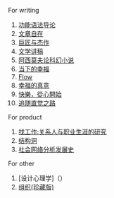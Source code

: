 For writing
1. [功能语法导论](https://book.douban.com/subject/3340802/)
2. [文章自在](https://www.amazon.cn/文章自在-张大春/dp/B01MY1ZSLL/ref=sr_1_1?s=books&ie=UTF8&qid=1495264101&sr=1-1&keywords=文章自在)
3. [巨匠与杰作](https://book.douban.com/subject/24737022/)
4. [文学讲稿](https://book.douban.com/subject/1312558/)
5. [阿西莫夫论科幻小说](https://book.douban.com/subject/4882004/)
6. [当下的幸福](https://book.douban.com/subject/6509801/)
7. [Flow](https://book.douban.com/subject/3424266/)
8. [幸福的真意](https://book.douban.com/subject/3422625/)
9. [快樂，從心開始](https://book.douban.com/subject/20399786/)
10. [追随直觉之路](https://www.amazon.cn/%E5%9B%BE%E4%B9%A6/dp/B01BBHBMUW/ref=sr_1_6?s=books&ie=UTF8&qid=1495419581&sr=1-6&keywords=Joseph+Campbell)

For product
1. [找工作:关系人与职业生涯的研究](https://book.douban.com/subject/3312309/)
2. [结构洞](https://book.douban.com/subject/3291183/)
3. [社会网络分析发展史](https://book.douban.com/subject/3159865/)


For other
1. [设计心理学]（）
2. [组织(珍藏版)](https://www.amazon.cn/%E5%9B%BE%E4%B9%A6/dp/B00COFY94W/ref=sr_1_1?s=books&ie=UTF8&qid=1495418801&sr=1-1&keywords=%E7%BB%84%E7%BB%87)
